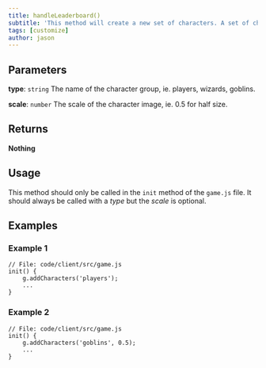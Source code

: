 ```yaml
---
title: handleLeaderboard()
subtitle: 'This method will create a new set of characters. A set of characters represents a certain group of characters, for example: players and enemies, or storm troopers and wizards.'
tags: [customize]
author: jason
---
```

## Parameters
**type**: `string`  The name of the character group, ie. players, wizards, goblins.

**scale**: `number`  The scale of the character image, ie. 0.5 for half size.
​
## Returns
**Nothing**
​
## Usage
This method should only be called in the `init` method of the `game.js` file. It should always be called with a *type* but the *scale* is optional.
​
## Examples
### Example 1
```
// File: code/client/src/game.js
init() {
	g.addCharacters('players');
	...
}
```
### Example 2
```
// File: code/client/src/game.js
init() {
	g.addCharacters('goblins', 0.5);
	...
}
```
